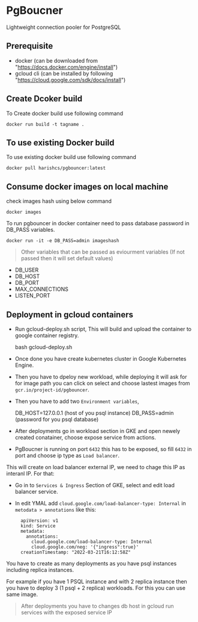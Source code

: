 # PgBoucner

  Lightweight connection pooler for PostgreSQL

## Prerequisite
  
  - docker (can be downloaded from "https://docs.docker.com/engine/install")
  - gcloud cli (can be installed by following "https://cloud.google.com/sdk/docs/install")

## Create Dcoker build

  To Create docker build use following command

    docker run build -t tagname .

## To use existing Docker build
  
  To use existing docker build use following command
  
    docker pull harishcs/pgbouncer:latest

## Consume docker images on local machine

  check images hash using below command
    
    docker images

  To run pgbouncer in docker container need to pass database password in DB_PASS variables. 

    docker run -it -e DB_PASS=admin imageshash

  > Other variables that can be passed as eviourment variables (If not passed then it will set default values)

  - DB_USER
  - DB_HOST
  - DB_PORT
  - MAX_CONNECTIONS
  - LISTEN_PORT
## Deployment in gcloud containers

  - Run gcloud-deploy.sh script, This will build and upload the container to google container registry.
    
    bash gcloud-deploy.sh

  - Once done you have create kubernetes cluster in Google Kubernetes Engine.

  - Then you have to dpeloy new workload, while deploying it will ask for for image path you can click on select and choose lastest images from `gcr.io/project-id/pgbouncer`.

  - Then you have to add two `Environment variables`, 

    DB_HOST=127.0.0.1 (host of you psql instance)
    DB_PASS=admin (password for you psql database)

  - After deployments go in workload section in GKE and open newely created conatainer, choose expose service from actions.

  - PgBoucner is running on port `6432` this has to be exposed, so fill `6432` in port and choose ip type as `Load balancer`.

  This will create on load balancer external IP, we need to chage this IP as interanl IP. For that:

  - Go in to `Services & Ingress` Section of GKE, select and edit load balancer service.
  - In edit YMAL add `​cloud.google.com/load-balancer-type: Internal` in `metodata > annotations` like this:
      

          apiVersion: v1
          kind: Service
          metadata:
            annotations:
              cloud.google.com/load-balancer-type: Internal
              cloud.google.com/neg: '{"ingress":true}'
          creationTimestamp: "2022-03-21T16:12:58Z"

  You have to create as many deployments as you have psql instances including replica instances.

  For example if you have 1 PSQL instance and with 2 replica instance then you have to deploy 3 (1 psql + 2 replica) workloads. For this you can use same image.

  > After deployments you have to changes db host in gcloud run services with the exposed service IP